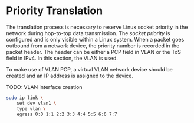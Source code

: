 # Priority Translation

The translation process is necessary to reserve Linux socket priority
in the network during hop-to-top data transmission. The _socket
priority_ is configured and is only visible within a Linux
system. When a packet goes outbound from a network device, the
priority number is recorded in the packet header. The header can be
either a PCP field in VLAN or the ToS field in IPv4. In this section,
the VLAN is used.

To make use of VLAN PCP, a virtual VLAN network device should be
created and an IP address is assigned to the device.

TODO: VLAN interface creation


```sh
sudo ip link \
    set dev vlan1 \
    type vlan \
    egress 0:0 1:1 2:2 3:3 4:4 5:5 6:6 7:7
```
